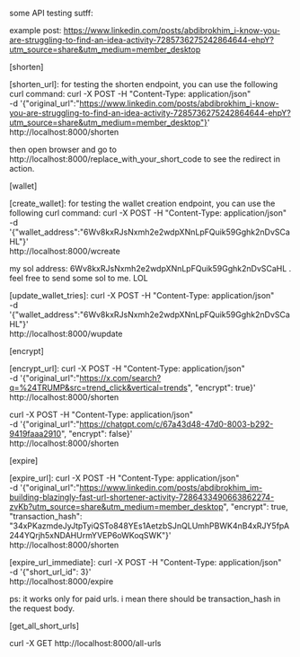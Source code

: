 some API testing sutff:

example post:
https://www.linkedin.com/posts/abdibrokhim_i-know-you-are-struggling-to-find-an-idea-activity-7285736275242864644-ehpY?utm_source=share&utm_medium=member_desktop

[shorten]

[shorten_url]:
for testing the shorten endpoint, you can use the following curl command:
curl -X POST -H "Content-Type: application/json" \
     -d '{"original_url":"https://www.linkedin.com/posts/abdibrokhim_i-know-you-are-struggling-to-find-an-idea-activity-7285736275242864644-ehpY?utm_source=share&utm_medium=member_desktop"}' \
     http://localhost:8000/shorten

then open browser and go to http://localhost:8000/replace_with_your_short_code to see the redirect in action.

[example_response]:
{"id":1,"original_url":"https://www.linkedin.com/posts/abdibrokhim_i-know-you-are-struggling-to-find-an-idea-activity-7285736275242864644-ehpY?utm_source=share&utm_medium=member_desktop","short_code":"TTMCeh","created_at":"2025-01-16T21:13:55.281419"}


[wallet]

[create_wallet]:
for testing the wallet creation endpoint, you can use the following curl command:
curl -X POST -H "Content-Type: application/json" \
     -d '{"wallet_address":"6Wv8kxRJsNxmh2e2wdpXNnLpFQuik59Gghk2nDvSCaHL"}' \
     http://localhost:8000/wcreate

[example_response]:
{"id":1,"wallet_address":"6Wv8kxRJsNxmh2e2wdpXNnLpFQuik59Gghk2nDvSCaHL","tries_left":5,"created_at":"2025-01-17T00:53:44.988324"}

my sol address: 6Wv8kxRJsNxmh2e2wdpXNnLpFQuik59Gghk2nDvSCaHL . feel free to send some sol to me. LOL

[update_wallet_tries]:
curl -X POST -H "Content-Type: application/json" \
     -d '{"wallet_address":"6Wv8kxRJsNxmh2e2wdpXNnLpFQuik59Gghk2nDvSCaHL"}' \
     http://localhost:8000/wupdate

[example_response]:
{"id":1,"wallet_address":"6Wv8kxRJsNxmh2e2wdpXNnLpFQuik59Gghk2nDvSCaHL","tries_left":4,"created_at":"2025-01-17T00:53:44.988324"}


[encrypt]

[encrypt_url]:
curl -X POST -H "Content-Type: application/json" \
     -d '{"original_url":"https://x.com/search?q=%24TRUMP&src=trend_click&vertical=trends", "encrypt": true}' \
     http://localhost:8000/shorten

curl -X POST -H "Content-Type: application/json" \
     -d '{"original_url":"https://chatgpt.com/c/67a43d48-47d0-8003-b292-9419faaa2910", "encrypt": false}' \
     http://localhost:8000/shorten


[expire]

[expire_url]:
curl -X POST -H "Content-Type: application/json" \
     -d '{"original_url":"https://www.linkedin.com/posts/abdibrokhim_im-building-blazingly-fast-url-shortener-activity-7286433490663862274-zvKb?utm_source=share&utm_medium=member_desktop", "encrypt": true, "transaction_hash": "34xPKazmdeJyJtpTyiQSTo848YEs1AetzbSJnQLUmhPBWK4nB4xRJY5fpA244YQrjh5xNDAHUrmYVEP6oWKoqSWK"}' \
     http://localhost:8000/shorten

[example_response]:
{"id":3,"original_url":"eNp0KTozH9yadjsnW/FtspaNbPX48LOiV6HTc+LhUb7tr+AGHCdGFPBhZAkipIUaxv6HJUzl++f9CvJtQ/vbtHW+Zq9tPv1NpmJ0sYJB2uWX28UYOkq10JOjEHeujCOYyCIdgqO+dNZCLWB710DYMOC6ioof1XdTBpbJAhdDpvihqmvAPcRVgnmi1fiQiA5nGfXz5azHEf1XB02bVsmXxWV2x1nTgMTKh0hf2S8sbVx8hIFO4FH3e4eEg4g=","short_code":"fYG4cp","created_at":"2025-01-18T20:45:39.412587","encrypted":true,"expired":false,"transaction_hash":"34xPKazmdeJyJtpTyiQSTo848YEs1AetzbSJnQLUmhPBWK4nB4xRJY5fpA244YQrjh5xNDAHUrmYVEP6oWKoqSWK"}


[expire_url_immediate]:
curl -X POST -H "Content-Type: application/json" \
     -d '{"short_url_id": 3}' \
     http://localhost:8000/expire

ps: it works only for paid urls. i mean there should be transaction_hash in the request body.


[get_all_short_urls]

curl -X GET http://localhost:8000/all-urls

